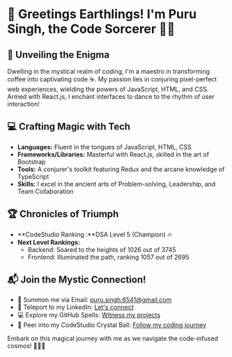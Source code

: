 # 👋 Greetings Earthlings! I'm Puru Singh, the Code Sorcerer 🧙‍♂️

## 🌟 Unveiling the Enigma
Dwelling in the mystical realm of coding, I'm a maestro in transforming coffee into captivating code ☕. My passion lies in conjuring pixel-perfect web experiences, wielding the powers of JavaScript, HTML, and CSS. Armed with React.js, I enchant interfaces to dance to the rhythm of user interaction!

## 💻 Crafting Magic with Tech
- **Languages:** Fluent in the tongues of JavaScript, HTML, CSS
- **Frameworks/Libraries:** Masterful with React.js, skilled in the art of Bootstrap
- **Tools:** A conjurer's toolkit featuring Redux and the arcane knowledge of TypeScript
- **Skills:** I excel in the ancient arts of Problem-solving, Leadership, and Team Collaboration

## 🏆 Chronicles of Triumph
- **CodeStudio Ranking :**DSA Level 5 (Champion) 🔥
- **Next Level Rankings:**
  - Backend: Soared to the heights of 1026 out of 3745
  - Frontend: Illuminated the path, ranking 1057 out of 2695

## 📬 Join the Mystic Connection!
- 📧 Summon me via Email: puru.singh.6541@gmail.com
- 💼 Teleport to my LinkedIn: [Let's connect](https://www.linkedin.com/in/your-linkedin-profile)
- 💻 Explore my GitHub Spells: [Witness my projects](https://github.com/your-github-profile)
- 🎨 Peer into my CodeStudio Crystal Ball: [Follow my coding journey](https://www.codingninjas.com/studio/profile/Puru)

Embark on this magical journey with me as we navigate the code-infused cosmos! 🚀🌌✨


<!---
puru2004/puru2004 is a ✨ special ✨ repository because its `README.md` (this file) appears on your GitHub profile.
You can click the Preview link to take a look at your changes.
--->
